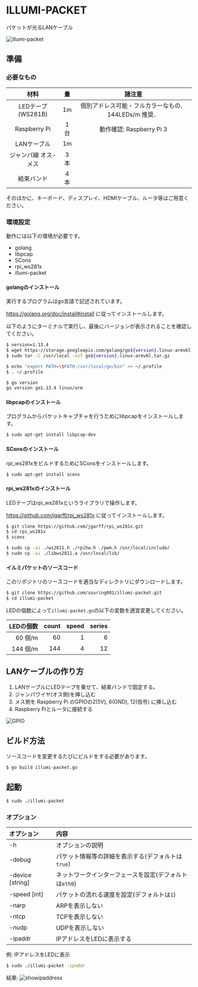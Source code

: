 # ILLUMI-PACKET

パケットが光るLANケーブル

![illumi-packet](https://user-images.githubusercontent.com/29009733/70907987-8ab66000-204d-11ea-86e2-09a34d7c557a.jpg)

## 準備

### 必要なもの
|材料|量|諸注意|
|:-:|:-:|:-:|
|LEDテープ(WS281B)|1m|個別アドレス可能・フルカラーなもの．144LEDs/m 推奨．|
|Raspberry Pi|1台|動作確認: Raspberry Pi 3|
|LANケーブル|1m||
|ジャンパ線 オス-メス|3本||
|結束バンド|4本||

そのほかに、キーボード、ディスプレイ、HDMIケーブル、ルータ等はご用意ください。

### 環境設定
動作には以下の環境が必要です。
* golang
* libpcap
* SCons
* rpi_ws281x
* illumi-packet


#### golangのインストール

実行するプログラムはgo言語で記述されています。

https://golang.org/doc/install#install に従ってインストールします。

以下のようにターミナルで実行し、最後にバージョンが表示されることを確認してください。

```sh
$ version=1.13.4
$ wget https://storage.googleapis.com/golang/go${version}.linux-armv6l.tar.gz
$ sudo tar -C /usr/local -xzf go${version}.linux-armv6l.tar.gz

$ echo "export PATH=\$PATH:/usr/local/go/bin" >> ~/.profile
$ . ~/.profile

$ go version
go version go1.13.4 linux/arm
```

#### libpcapのインストール
プログラムからパケットキャプチャを行うためにlibpcapをインストールします。

```sh
$ sudo apt-get install libpcap-dev
```

#### SConsのインストール
rpi_ws281xをビルドするためにSConsをインストールします。

```sh
$ sudo apt-get install scons
```

#### rpi_ws281xのインストール
LEDテープはrpi_ws281xというライブラリで操作します。

https://github.com/jgarff/rpi_ws281x に従ってインストールします。

```sh
$ git clone https://github.com/jgarff/rpi_ws281x.git
$ cd rpi_ws281x
$ scons

$ sudo cp -ai ./ws2811.h ./rpihw.h ./pwm.h /usr/local/include/
$ sudo cp -ai ./libws2811.a /usr/local/lib/
```

#### イルミパケットのソースコード
このリポジトリのソースコードを適当なディレクトリにダウンロードします。

```sh
$ git clone https://github.com/souring001/illumi-packet.git
$ cd illumi-packet
```

LEDの個数によって`illumi-packet.go`の以下の変数を適宜変更してください。

| LEDの個数 | count | speed | series |
| --------:| -----:| -----:| ------:|
|60 個/m   |    60 |      1 |     6 |
|144 個/m  |   144 |      4 |    12 |

## LANケーブルの作り方

1. LANケーブルにLEDテープを乗せて、結束バンドで固定する。
2. ジャンパワイヤ(オス側)を挿し込む
3. メス側を Raspberry Pi のGPIOの2(5V), 6(GND), 12(信号) に挿し込む
4. Raspberry Piとルータに接続する

![GPIO](https://user-images.githubusercontent.com/29009733/70908199-f7315f00-204d-11ea-9cb0-256967c7ca5e.png)

## ビルド方法
ソースコードを変更するたびにビルドをする必要があります。

```sh
$ go build illumi-packet.go
```

## 起動

```sh
$ sudo ./illumi-packet
```

### オプション

|オプション|内容|
|:-|:-|
|-h|オプションの説明|
|-debug |パケット情報等の詳細を表示する(デフォルトは`true`)|
|-device [string]|ネットワークインターフェースを設定(デフォルトは`eth0`)|
|-speed [int]|パケットの流れる速度を設定(デフォルトは`1`)|
|-narp|ARPを表示しない|
|-ntcp|TCPを表示しない|
|-nudp|UDPを表示しない|
|-ipaddr|IPアドレスをLEDに表示する|

例: IPアドレスをLEDに表示
```sh
$ sudo ./illumi-packet -ipaddr
```
結果:
![showipaddress](https://user-images.githubusercontent.com/29009733/70908359-5e4f1380-204e-11ea-9187-a2d385c9f300.JPG)
